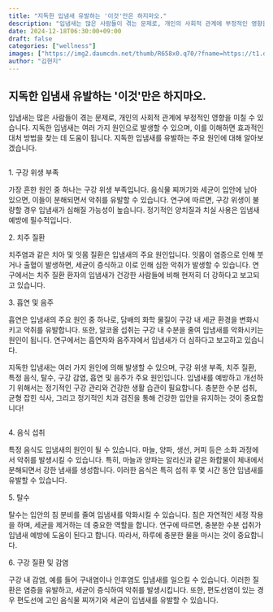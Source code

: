 ```yaml
---
title: "지독한 입냄새 유발하는 '이것'만은 하지마오."
description: "입냄새는 많은 사람들이 겪는 문제로, 개인의 사회적 관계에 부정적인 영향을 미칠 수 있습니다. 지독한 입냄새는 여러 가지 원인으로 발생할 수 있으며, 이를 이해하면 효과적인 대처 방법을 찾는 데 도움이 됩니다. 지독한 입냄새를 유발하는 주요 원인에 대해 알아보겠습니다."
date: 2024-12-18T06:30:00+09:00
draft: false
categories: ["wellness"]
images: ["https://img2.daumcdn.net/thumb/R658x0.q70/?fname=https://t1.daumcdn.net/news/202412/04/happiness/20241204160002456mjpa.jpg", "https://img4.daumcdn.net/thumb/R658x0.q70/?fname=https://t1.daumcdn.net/news/202412/04/happiness/20241204160002713etyq.webp"]
author: "김현지"
---
```


<h2 >지독한 입냄새 유발하는 '이것'만은 하지마오.</h2> <p>입냄새는 많은 사람들이 겪는 문제로, 개인의 사회적 관계에 부정적인 영향을 미칠 수 있습니다. 지독한 입냄새는 여러 가지 원인으로 발생할 수 있으며, 이를 이해하면 효과적인 대처 방법을 찾는 데 도움이 됩니다. 지독한 입냄새를 유발하는 주요 원인에 대해 알아보겠습니다.</p> <figure ><img src="https://img2.daumcdn.net/thumb/R658x0.q70/?fname=https://t1.daumcdn.net/news/202412/04/happiness/20241204160002456mjpa.jpg" alt=""/></figure> <p>1. 구강 위생 부족</p> <p>가장 흔한 원인 중 하나는 구강 위생 부족입니다. 음식물 찌꺼기와 세균이 입안에 남아 있으면, 이들이 분해되면서 악취를 유발할 수 있습니다. 연구에 따르면, 구강 위생이 불량할 경우 입냄새가 심해질 가능성이 높습니다. 정기적인 양치질과 치실 사용은 입냄새 예방에 필수적입니다.</p> <p>2. 치주 질환</p> <p>치주염과 같은 치아 및 잇몸 질환은 입냄새의 주요 원인입니다. 잇몸이 염증으로 인해 붓거나 출혈이 발생하면, 세균이 증식하고 이로 인해 심한 악취가 발생할 수 있습니다. 연구에서는 치주 질환 환자의 입냄새가 건강한 사람들에 비해 현저히 더 강하다고 보고되고 있습니다.</p> <p>3. 흡연 및 음주</p> <p>흡연은 입냄새의 주요 원인 중 하나로, 담배의 화학 물질이 구강 내 세균 환경을 변화시키고 악취를 유발합니다. 또한, 알코올 섭취는 구강 내 수분을 줄여 입냄새를 악화시키는 원인이 됩니다. 연구에서는 흡연자와 음주자에서 입냄새가 더 심하다고 보고하고 있습니다.</p> <p>지독한 입냄새는 여러 가지 원인에 의해 발생할 수 있으며, 구강 위생 부족, 치주 질환, 특정 음식, 탈수, 구강 감염, 흡연 및 음주가 주요 원인입니다. 입냄새를 예방하고 개선하기 위해서는 정기적인 구강 관리와 건강한 생활 습관이 필요합니다. 충분한 수분 섭취, 균형 잡힌 식사, 그리고 정기적인 치과 검진을 통해 건강한 입안을 유지하는 것이 중요합니다!</p> <figure ><img src="https://img4.daumcdn.net/thumb/R658x0.q70/?fname=https://t1.daumcdn.net/news/202412/04/happiness/20241204160002713etyq.webp" alt=""/></figure> <p>4. 음식 섭취</p> <p>특정 음식도 입냄새의 원인이 될 수 있습니다. 마늘, 양파, 생선, 커피 등은 소화 과정에서 악취를 발생시킬 수 있습니다. 특히, 마늘과 양파는 알리신과 같은 화합물이 체내에서 분해되면서 강한 냄새를 생성합니다. 이러한 음식은 특히 섭취 후 몇 시간 동안 입냄새를 유발할 수 있습니다.</p> <p>5. 탈수</p> <p>탈수는 입안의 침 분비를 줄여 입냄새를 악화시킬 수 있습니다. 침은 자연적인 세정 작용을 하며, 세균을 제거하는 데 중요한 역할을 합니다. 연구에 따르면, 충분한 수분 섭취가 입냄새 예방에 도움이 된다고 합니다. 따라서, 하루에 충분한 물을 마시는 것이 중요합니다.</p> <p>6. 구강 질환 및 감염</p> <p>구강 내 감염, 예를 들어 구내염이나 인후염도 입냄새를 일으킬 수 있습니다. 이러한 질환은 염증을 유발하고, 세균이 증식하여 악취를 발생시킵니다. 또한, 편도선염이 있는 경우 편도선에 고인 음식물 찌꺼기와 세균이 입냄새를 유발할 수 있습니다.</p>
